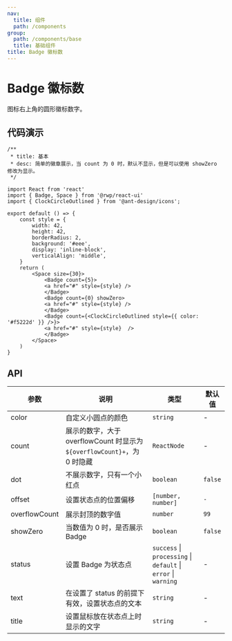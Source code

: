 ```yaml
---
nav:
  title: 组件
  path: /components
group:
  path: /components/base
  title: 基础组件
title: Badge 徽标数
---
```


# Badge 徽标数

图标右上角的圆形徽标数字。

## 代码演示

```tsx
/** 
 * title: 基本
 * desc: 简单的徽章展示，当 count 为 0 时，默认不显示，但是可以使用 showZero 修改为显示。
 */

import React from 'react'
import { Badge, Space } from '@rwp/react-ui'
import { ClockCircleOutlined } from '@ant-design/icons';

export default () => {
    const style = {
        width: 42,
        height: 42,
        borderRadius: 2,
        background: '#eee',
        display: 'inline-block',
        verticalAlign: 'middle',
    }
    return (
        <Space size={30}>
            <Badge count={5}>
            <a href="#" style={style} />
            </Badge>
            <Badge count={0} showZero>
            <a href="#" style={style} />
            </Badge>
            <Badge count={<ClockCircleOutlined style={{ color: '#f5222d' }} />}>
            <a href="#" style={style}  />
            </Badge>
        </Space>
    )
}
```
  

## API


| 参数 | 说明 | 类型 | 默认值 |
| --- | --- | --- | --- |
|color |自定义小圆点的颜色 | `string` | -
|count |展示的数字，大于 overflowCount 时显示为 `${overflowCount}+`，为 0 时隐藏| `ReactNode` | -
|dot   | 不展示数字，只有一个小红点| `boolean`	 | `false`
|offset | 设置状态点的位置偏移 | `[number, number]`| `-`
|overflowCount| 展示封顶的数字值| `number` | `99`
|showZero | 当数值为 0 时，是否展示 Badge| `boolean`| `false`
|status  | 设置 Badge 为状态点 | `success` \| `processing` \| `default` \| `error` \| `warning`| -
|text    | 在设置了 status 的前提下有效，设置状态点的文本| `string`| -
|title   | 设置鼠标放在状态点上时显示的文字 | `string`| -
